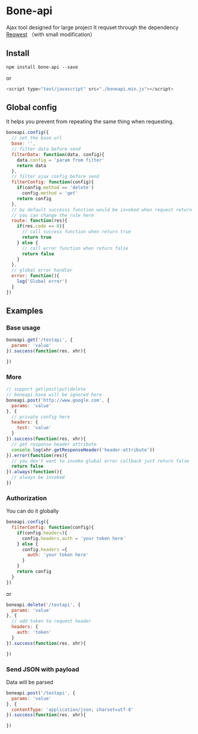 # Bone-api

Ajax tool designed for large project
It requset through the dependency [Reqwest](https://github.com/ded/reqwest) （with small modification）


## Install

```shell
npm install bone-api --save
```
or
```javascript
<script type="text/javascript" src="./boneapi.min.js"></script>
```


## Global config
It helps you prevent from repeating the same thing when requesting.

```javascript
boneapi.config({
  // set the base url
  base: '',
  // filter data before send
  filterData: function(data, config){
    data.config = 'param from filter'
    return data
  },
  // filter ajax config before send
  filterConfig: function(config){
    if(config.method == 'delete')
      config.method = 'get'
    return config
  },
  // by default successs function would be invoked when request return status 200
  // you can change the rule here
  route: function(res){
    if(res.code == 0){
      // call success function when return true
      return true
    } else {
      // call error function when return false
      return false
    }
  },
  // global error handler
  error: function(){
    log('Global error')
  }
})
```

## Examples
### Base usage
```javascript
boneapi.get('/testapi', {
  params: 'value'
}).success(function(res, xhr){

})
```

### More
```javascript
// support get|post|put|delete
// boneapi.base will be ignored here
boneapi.post('http://www.google.com', {
  params: 'value'
}, {
  // private config here
  headers: {
    test: 'value'
  }
}).success(function(res, xhr){
  // get response header attribute
  console.log(xhr.getResponseHeader('header-attribute'))
}).error(function(res){
  // you don't want to invoke global error callback just return false
  return false
}).always(function(){
  // always be invoked
})
```

### Authorization
You can do it globally
```javascript
boneapi.config({
  filterConfig: function(config){
    if(config.headers){
      config.headers.auth = 'your token here'
    } else {
      config.headers ={
        auth: 'your token here'
      }
    }
    return config
  }
})
```
or
```javascript
boneapi.delete('/testapi', {
  params: 'value'
}, {
  // add token to request header
  headers: {
    auth: 'token'
  }
}).success(function(res, xhr){

})
```

### Send JSON with payload
Data will be parsed
```javascript
boneapi.post('/testapi', {
  params: 'value'
}, {
  contentType: 'application/json; charset=utf-8'
}).success(function(res, xhr){

})
```
